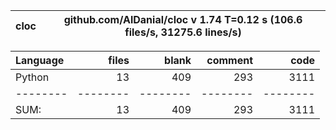 cloc|github.com/AlDanial/cloc v 1.74  T=0.12 s (106.6 files/s, 31275.6 lines/s)
--- | ---

Language|files|blank|comment|code
:-------|-------:|-------:|-------:|-------:
Python|13|409|293|3111
--------|--------|--------|--------|--------
SUM:|13|409|293|3111
